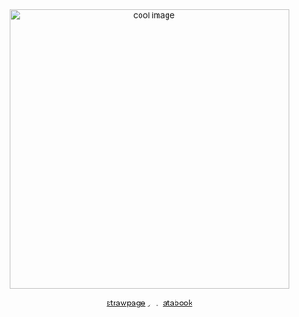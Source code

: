 <div align="center">


  <img src="https://files.catbox.moe/s3dk25.png" alt="cool image" width="500"/>


   [strawpage](https://azurewrathes.straw.page)    ◞ ﹒  [atabook](https://constrz.atabook.org/)    

  
</div>
